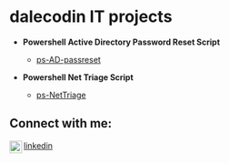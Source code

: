 <h1>dalecodin IT projects</h1>

- <b>Powershell Active Directory Password Reset Script</b>  
  - [ps-AD-passreset](https://github.com/dalecodin/ps-AD-passreset)

- <b>Powershell Net Triage Script</b>  
  - [ps-NetTriage](https://github.com/dalecodin/ps-NetTriage) 

<h2> Connect with me:</h2>
 
<img align="left" alt="Josh | LinkedIn" width="22px" src="https://cdn.jsdelivr.net/npm/simple-icons@v3/icons/linkedin.svg" />[linkedin]  

[linkedin]: https://www.linkedin.com/in/dale-lassien-758546382/
